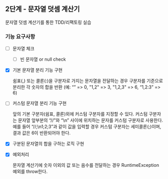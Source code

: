 ## 2단계 - 문자열 덧셈 계산기

문자열 덧셈 계산기를 통한 TDD/리팩토링 실습



### 기능 요구사항

- [ ] 문자열 체크
  - [ ] 빈 문자열 or null check

- [x] 기본 문자열 분리 기능 구현

  쉼표(,) 또는 콜론(:)을 구분자로 가지는 문자열을 전달하는 경우 구분자를 기준으로 분리한 각 숫자의 합을 반환 (예: “” => 0, "1,2" => 3, "1,2,3" => 6, “1,2:3” => 6)

- [ ] 커스텀 문자열 분리 기능 구현

  앞의 기본 구분자(쉼표, 콜론)외에 커스텀 구분자를 지정할 수 있다. 커스텀 구분자는 문자열 앞부분의 “//”와 “\n” 사이에 위치하는 문자를 커스텀 구분자로 사용한다. 예를 들어 “//;\n1;2;3”과 같이 값을 입력할 경우 커스텀 구분자는 세미콜론(;)이며, 결과 값은 6이 반환되어야 한다.

- [x] 구분된 문자열의 합을 구하는 로직 구현

- [x] 예외처리

  문자열 계산기에 숫자 이외의 값 또는 음수를 전달하는 경우 RuntimeException 예외를 throw한다.

